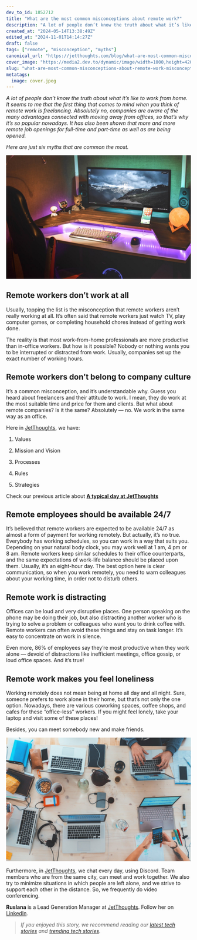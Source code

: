 ```yaml
---
dev_to_id: 1852712
title: "What are the most common misconceptions about remote work?"
description: "A lot of people don’t know the truth about what it’s like to work from home. It seems to me that the..."
created_at: "2024-05-14T13:38:49Z"
edited_at: "2024-11-01T14:14:27Z"
draft: false
tags: ["remote", "misconception", "myths"]
canonical_url: "https://jetthoughts.com/blog/what-are-most-common-misconceptions-about-remote-work-misconception/"
cover_image: "https://media2.dev.to/dynamic/image/width=1000,height=420,fit=cover,gravity=auto,format=auto/https%3A%2F%2Fraw.githubusercontent.com%2Fjetthoughts%2Fjetthoughts.github.io%2Fmaster%2Fstatic%2Fassets%2Fimg%2Fblog%2Fwhat-are-most-common-misconceptions-about-remote-work-misconception%2Ffile_0.jpeg"
slug: "what-are-most-common-misconceptions-about-remote-work-misconception"
metatags:
  image: cover.jpeg
---
```

*A lot of people don’t know the truth about what it’s like to work from home. It seems to me that the first thing that comes to mind when you think of remote work is freelancing. Absolutely no, companies are aware of the many advantages connected with moving away from offices, so that’s why it’s so popular nowadays. It has also been shown that more and more remote job openings for full-time and part-time as well as are being opened.*

*Here are just six myths that are common the most.*

![Photo by [Javier Peñas](https://unsplash.com/@ybook?utm_source=unsplash&utm_medium=referral&utm_content=creditCopyText) on [Unsplash](https://unsplash.com/s/photos/laptop-pet?utm_source=unsplash&utm_medium=referral&utm_content=creditCopyText)](file_0.jpeg)

## Remote workers don’t work at all

Usually, topping the list is the misconception that remote workers aren’t really working at all. It’s often said that remote workers just watch TV, play computer games, or completing household chores instead of getting work done.

The reality is that most work-from-home professionals are more productive than in-office workers. But how is it possible? Nobody or nothing wants you to be interrupted or distracted from work. Usually, companies set up the exact number of working hours.

## Remote workers don’t belong to company culture

It’s a common misconception, and it’s understandable why. Guess you heard about freelancers and their attitude to work. I mean, they do work at the most suitable time and price for them and clients. But what about remote companies? Is it the same? Absolutely — no. We work in the same way as an office.

Here in [JetThoughts](https://www.jetthoughts.com/), we have:

 1. Values

 2. Mission and Vision

 3. Processes

 4. Rules

 5. Strategies

Check our previous article about **[A typical day at JetThoughts](https://jtway.co/a-typical-day-at-jetthoughts-460b84eeb9c6)**

## Remote employees should be available 24/7

It’s believed that remote workers are expected to be available 24/7 as almost a form of payment for working remotely. But actually, it’s no true. Everybody has working schedules, so you can work in a way that suits you. Depending on your natural body clock, you may work well at 1 am, 4 pm or 8 am. Remote workers keep similar schedules to their office counterparts, and the same expectations of work-life balance should be placed upon them. Usually, it’s an eight-hour day. The best option here is clear communication, so when you work remotely, you need to warn colleagues about your working time, in order not to disturb others.

## Remote work is distracting

Offices can be loud and very disruptive places. One person speaking on the phone may be doing their job, but also distracting another worker who is trying to solve a problem or colleagues who want you to drink coffee with. Remote workers can often avoid these things and stay on task longer. It’s easy to concentrate on work in silence.

Even more, 86% of employees say they’re most productive when they work alone — devoid of distractions like inefficient meetings, office gossip, or loud office spaces. And it’s true!

## Remote work makes you feel loneliness

Working remotely does not mean being at home all day and all night. Sure, someone prefers to work alone in their home, but that’s not only the one option. Nowadays, there are various coworking spaces, coffee shops, and cafes for these “office-less” workers. If you might feel lonely, take your laptop and visit some of these places!

Besides, you can meet somebody new and make friends.

![Photo by [Marvin Meyer](https://unsplash.com/@marvelous?utm_source=unsplash&utm_medium=referral&utm_content=creditCopyText) on [Unsplash](https://unsplash.com/s/photos/work-in-cafe?utm_source=unsplash&utm_medium=referral&utm_content=creditCopyText)](file_1.jpeg)

Furthermore, in [JetThoughts](https://www.jetthoughts.com/), we chat every day, using Discord. Team members who are from the same city, can meet and work together. We also try to minimize situations in which people are left alone, and we strive to support each other in the distance. So, we frequently do video conferencing.

**Ruslana** is a Lead Generation Manager at [JetThoughts](https://www.jetthoughts.com/). Follow her on [LinkedIn](https://www.linkedin.com/in/ruslana-brykaliuk-970016135/).
>  *If you enjoyed this story, we recommend reading our [latest tech stories](https://jtway.co/latest) and [trending tech stories](https://jtway.co/trending).*
